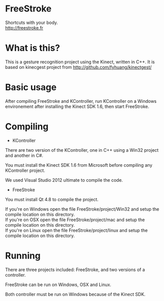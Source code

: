 FreeStroke
==========

Shortcuts with your body.<br />
http://freestroke.fr

# What is this?

This is a gesture recognition project using the Kinect, written in C++. It is based on kinecgest project from http://github.com/fyhuang/kinectgest/

# Basic usage

After compiling FreeStroke and KController, run KController on a Windows environement after installing the Kinect SDK 1.6, then start FreeStroke.

# Compiling

- KController 

There are two version of the KController, one in C++ using a Win32 project and another in C#.

You must install the Kinect SDK 1.6 from Microsoft before compiling any KController project.

We used Visual Studio 2012 ultimate to compile the code.

- FreeStroke

You must install Qt 4.8 to compile the project.

If you're on Windows open the file FreeStroke/project/Win32 and setup the compile location on this directory.<br />
If you're on OSX open the file FreeStroke/project/mac and setup the compile location on this directory.<br />
If you're on Linux open the file FreeStroke/project/linux and setup the compile location on this directory.

# Running

There are three projects included: FreeStroke, and two versions of a controller.

FreeStroke can be run on Windows, OSX and Linux.

Both controller must be run on Windows because of the Kinect SDK.
